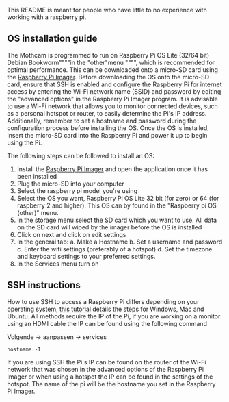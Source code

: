 This README is meant for people who have little to no experience with working with a raspberry pi.



## OS installation guide
The Mothcam is programmed to run on Raspberry Pi OS Lite (32/64 bit) Debian Bookworm""""in the "other"menu """", which is recommended for optimal performance. This can be downloaded onto a micro-SD card using the [Raspberry Pi Imager](https://www.raspberrypi.com/software/). Before downloading the OS onto the micro-SD card, ensure that SSH is enabled and configure the Raspberry Pi for internet access by entering the Wi-Fi network name (SSID) and password by editing the "advanced options" in the Raspberry Pi Imager program. It is advisable to use a Wi-Fi network that allows you to monitor connected devices, such as a personal hotspot or router, to easily determine the Pi's IP address. Additionally, remember to set a hostname and password during the configuration process before installing the OS. Once the OS is installed, insert the micro-SD card into the Raspberry Pi and power it up to begin using the Pi.

The following steps can be followed to install an OS:
1. Install the [Raspberry Pi Imager](https://www.raspberrypi.com/software/) and open the application once it has been installed
2. Plug the micro-SD into your computer
3. Select the raspberry pi model you're using
4. Select the OS you want, Raspberry Pi OS Lite 32 bit (for zero) or 64 (for raspberry 2 and higher). This OS can by found in the "Raspberry pi OS (other)" menu.
5. In the storage menu select the SD card which you want to use. All data on the SD card will wiped by the imager before the OS is installed
6. Click on next and click on edit settings
7. In the general tab:
   a. Make a Hostname
   b. Set a username and password
   c. Enter the wifi settings (preferably of a hotspot)
   d. Set the timezone and keyboard settings to your preferred settings.
8. In the Services menu turn on 
## SSH instructions
How to use SSH to access a Raspberry Pi differs depending on your operating system, [this tutorial](https://www.onlogic.com/blog/how-to-ssh-into-raspberry-pi/) details the steps for Windows, Mac and Ubuntu. All methods require the IP of the Pi, if you are working on a monitor using an HDMI cable the IP can be found using the following command

Volgende -> aanpassen -> services
```
hostname -I
```
If you are using SSH the Pi's IP can be found on the router of the Wi-Fi network that was chosen in the advanced options of the Raspberry Pi Imager or when using a hotspot the IP can be found in the settings of the hotspot. The name of the pi will be the hostname you set in the Raspberry Pi Imager. 
